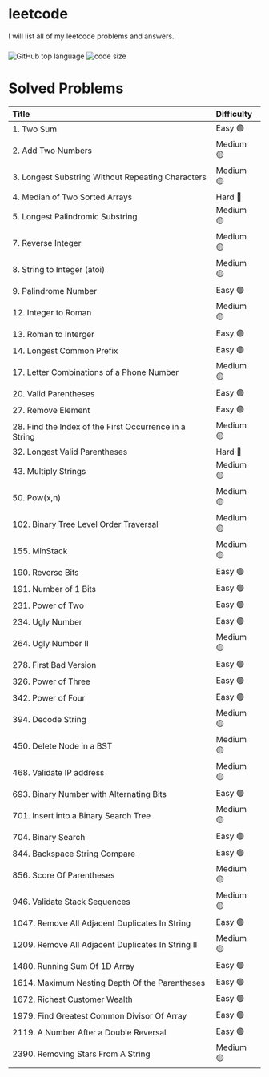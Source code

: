 # leetcode
I will list all of my leetcode problems and answers.
###
![GitHub top language](https://img.shields.io/github/languages/top/aungtunlinn1992/leetcode)
![code size](https://img.shields.io/github/languages/code-size/aungtunlinn1992/leetcode)
# Solved Problems 

| Title            | Difficulty |
|:----------------|:------------|
|1. Two Sum | Easy :green_circle:| 
|2. Add Two Numbers | Medium :yellow_circle:|          
|3. Longest Substring Without Repeating Characters | Medium :yellow_circle:|    
|4. Median of Two Sorted Arrays | Hard :red_circle:| 
|5. Longest Palindromic Substring | Medium :yellow_circle:|
|7. Reverse Integer | Medium :yellow_circle:|
|8. String to Integer (atoi) | Medium :yellow_circle:|
|9. Palindrome Number | Easy :green_circle:|       
|12. Integer to Roman | Medium :yellow_circle:| 
|13. Roman to Interger | Easy :green_circle:|      
|14. Longest Common Prefix | Easy :green_circle:|
|17. Letter Combinations of a Phone Number | Medium :yellow_circle:|
|20. Valid Parentheses | Easy :green_circle:|
|27. Remove Element | Easy :green_circle:|
|28. Find the Index of the First Occurrence in a String | Medium :yellow_circle:|
|32. Longest Valid Parentheses | Hard :red_circle:|
|43. Multiply Strings | Medium :yellow_circle:|
|50. Pow(x,n) | Medium :yellow_circle:|
|102. Binary Tree Level Order Traversal | Medium :yellow_circle:|
|155. MinStack | Medium :yellow_circle:|
|190. Reverse Bits | Easy :green_circle:|
|191. Number of 1 Bits | Easy :green_circle:|
|231. Power of Two | Easy :green_circle:|
|234. Ugly Number | Easy :green_circle:|
|264. Ugly Number II | Medium :yellow_circle:|
|278. First Bad Version | Easy :green_circle:|
|326. Power of Three | Easy :green_circle:|
|342. Power of Four | Easy :green_circle:|
|394. Decode String | Medium :yellow_circle:|
|450. Delete Node in a BST | Medium :yellow_circle:|
|468. Validate IP address | Medium :yellow_circle:|
|693. Binary Number with Alternating Bits | Easy :green_circle:|
|701. Insert into a Binary Search Tree | Medium :yellow_circle:|
|704. Binary Search | Easy :green_circle:|
|844. Backspace String Compare | Easy :green_circle:|
|856. Score Of Parentheses | Medium :yellow_circle:|
|946. Validate Stack Sequences | Medium :yellow_circle:|
|1047. Remove All Adjacent Duplicates In String | Easy :green_circle:|
|1209. Remove All Adjacent Duplicates In String II | Medium :yellow_circle:|
|1480. Running Sum Of 1D Array | Easy :green_circle:|
|1614. Maximum Nesting Depth Of the Parentheses | Easy :green_circle:|
|1672. Richest Customer Wealth | Easy :green_circle:|
|1979. Find Greatest Common Divisor Of Array | Easy :green_circle:|
|2119. A Number After a Double Reversal | Easy :green_circle:|
|2390. Removing Stars From A String | Medium :yellow_circle:|
